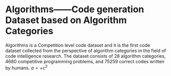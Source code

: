 # Algorithms——Code generation Dataset based on Algorithm Categories
Algorithms is a Competition level code dataset
and it is the first code dataset collected from the perspective of algorithm categories in the field of code intelligence research.
The dataset consists of 28 algorithm categories, 4680 competitive programming problems, and 75259 correct codes written by humans.
$a=+c^2$
